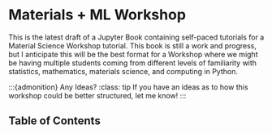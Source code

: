 # Materials + ML Workshop

This is the latest draft of a Jupyter Book containing self-paced tutorials for a Material Science Workshop tutorial. This book is still a work and progress, but I anticipate this will be the best format for a Workshop where we might be having multiple students coming from different levels of familiarity with statistics, mathematics, materials science, and computing in Python.

:::{admonition} Any Ideas?
:class: tip
If you have an ideas as to how this workshop could be better structured, let me know!
:::


## Table of Contents

```{tableofcontents}
```
